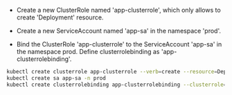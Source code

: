 - Create a new ClusterRole named 'app-clusterrole', which only allows to create 'Deployment' resource.

- Create a new ServiceAccount named 'app-sa' in the namespace 'prod'.

- Bind the ClusterRole 'app-clusterrole' to the ServiceAccount 'app-sa' in the namespace prod. Define clusterrolebinding as 'app-clusterrolebinding'.
 
```bash
kubectl create clusterrole app-clusterrole --verb=create --resource=Deployment
kubectl create sa app-sa -n prod
kubectl create clusterrolebinding app-clusterrolebinding --clusterrole=app-clusterrole --serviceaccount=prod:app-sa
```